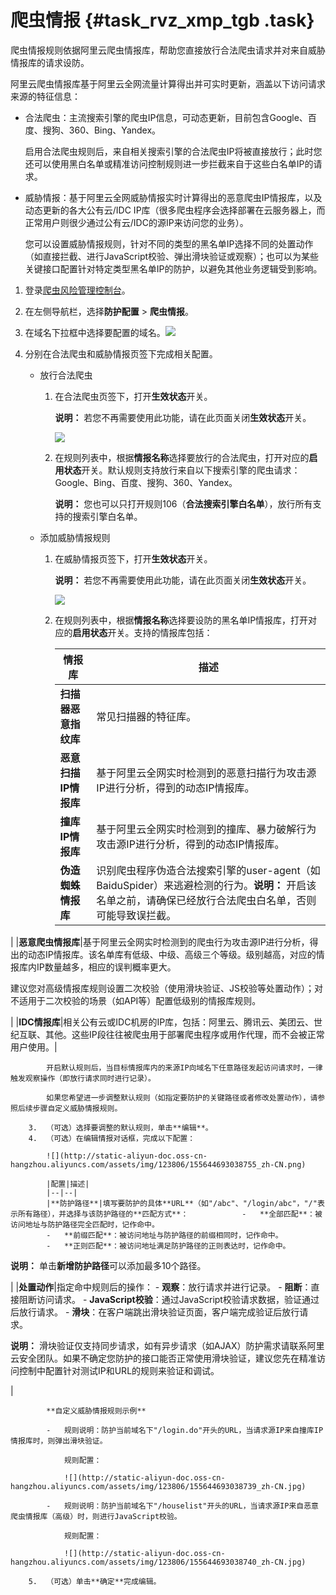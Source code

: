 # 爬虫情报 {#task_rvz_xmp_tgb .task}

爬虫情报规则依据阿里云爬虫情报库，帮助您直接放行合法爬虫请求并对来自威胁情报库的请求设防。

阿里云爬虫情报库基于阿里云全网流量计算得出并可实时更新，涵盖以下访问请求来源的特征信息：

-   合法爬虫：主流搜索引擎的爬虫IP信息，可动态更新，目前包含Google、百度、搜狗、360、Bing、Yandex。

    启用合法爬虫规则后，来自相关搜索引擎的合法爬虫IP将被直接放行；此时您还可以使用黑白名单或精准访问控制规则进一步拦截来自于这些白名单IP的请求。

-   威胁情报：基于阿里云全网威胁情报实时计算得出的恶意爬虫IP情报库，以及动态更新的各大公有云/IDC IP库（很多爬虫程序会选择部署在云服务器上，而正常用户则很少通过公有云/IDC的源IP来访问您的业务）。

    您可以设置威胁情报规则，针对不同的类型的黑名单IP选择不同的处置动作（如直接拦截、进行JavaScript校验、弹出滑块验证或观察）；也可以为某些关键接口配置针对特定类型黑名单IP的防护，以避免其他业务逻辑受到影响。


1.  登录[爬虫风险管理控制台](https://yundun.console.aliyun.com/?p=antibot)。 
2.  在左侧导航栏，选择**防护配置** \> **爬虫情报**。 
3.   在域名下拉框中选择要配置的域名。![](http://static-aliyun-doc.oss-cn-hangzhou.aliyuncs.com/assets/img/123806/155644692938754_zh-CN.png)

 
4.  分别在合法爬虫和威胁情报页签下完成相关配置。 
    -   放行合法爬虫
        1.  在合法爬虫页签下，打开**生效状态**开关。

            **说明：** 若您不再需要使用此功能，请在此页面关闭**生效状态**开关。

            ![](http://static-aliyun-doc.oss-cn-hangzhou.aliyuncs.com/assets/img/123806/155644692938738_zh-CN.jpg)

        2.  在规则列表中，根据**情报名称**选择要放行的合法爬虫，打开对应的**启用状态**开关。默认规则支持放行来自以下搜索引擎的爬虫请求：Google、Bing、百度、搜狗、360、Yandex。

            **说明：** 您也可以只打开规则106（**合法搜索引擎白名单**），放行所有支持的搜索引擎白名单。

    -   添加威胁情报规则
        1.  在威胁情报页签下，打开**生效状态**开关。

            **说明：** 若您不再需要使用此功能，请在此页面关闭**生效状态**开关。

            ![](http://static-aliyun-doc.oss-cn-hangzhou.aliyuncs.com/assets/img/123806/155644693038753_zh-CN.png)

        2.  在规则列表中，根据**情报名称**选择要设防的黑名单IP情报库，打开对应的**启用状态**开关。支持的情报库包括：

            |情报库|描述|
            |---|--|
            |**扫描器恶意指纹库**|常见扫描器的特征库。|
            |**恶意扫描IP情报库**|基于阿里云全网实时检测到的恶意扫描行为攻击源IP进行分析，得到的动态IP情报库。|
            |**撞库IP情报库**|基于阿里云全网实时检测到的撞库、暴力破解行为攻击源IP进行分析，得到的动态IP情报库。|
            |**伪造蜘蛛情报库**|识别爬虫程序伪造合法搜索引擎的user-agent（如BaiduSpider）来逃避检测的行为。**说明：** 开启该名单之前，请确保已经放行合法爬虫白名单，否则可能导致误拦截。

|
            |**恶意爬虫情报库**|基于阿里云全网实时检测到的爬虫行为攻击源IP进行分析，得出的动态IP情报库。该名单库有低级、中级、高级三个等级。级别越高，对应的情报库内IP数量越多，相应的误判概率更大。

建议您对高级情报库规则设置二次校验（使用滑块验证、JS校验等处置动作）；对不适用于二次校验的场景（如API等）配置低级别的情报库规则。

|
            |**IDC情报库**|相关公有云或IDC机房的IP库，包括：阿里云、腾讯云、美团云、世纪互联、其他。这些IP段往往被爬虫用于部署爬虫程序或用作代理，而不会被正常用户使用。|

            开启默认规则后，当目标情报库内的来源IP向域名下任意路径发起访问请求时，一律触发观察操作（即放行请求同时进行记录）。

            如果您希望进一步调整默认规则（如指定要防护的关键路径或者修改处置动作），请参照后续步骤自定义威胁情报规则。

        3.  （可选）选择要调整的默认规则，单击**编辑**。
        4.  （可选）在编辑情报对话框，完成以下配置：

            ![](http://static-aliyun-doc.oss-cn-hangzhou.aliyuncs.com/assets/img/123806/155644693038755_zh-CN.png)

            |配置|描述|
            |--|--|
            |**防护路径**|填写要防护的具体**URL**（如"/abc"、"/login/abc"，"/"表示所有路径），并选择与该防护路径的**匹配方式**：            -   **全部匹配**：被访问地址与防护路径完全匹配时，记作命中。
            -   **前缀匹配**：被访问地址与防护路径的前缀相同时，记作命中。
            -   **正则匹配**：被访问地址满足防护路径的正则表达时，记作命中。
**说明：** 单击**新增防护路径**可以添加最多10个路径。

|
            |**处置动作**|指定命中规则后的操作：            -   **观察**：放行请求并进行记录。
            -   **阻断**：直接阻断访问请求。
            -   **JavaScript校验**：通过JavaScript校验请求数据，验证通过后放行请求。
            -   **滑块**：在客户端跳出滑块验证页面，客户端完成验证后放行请求。

**说明：** 滑块验证仅支持同步请求，如有异步请求（如AJAX）防护需求请联系阿里云安全团队。如果不确定您防护的接口能否正常使用滑块验证，建议您先在精准访问控制中配置针对测试IP和URL的规则来验证和调试。

|

            **自定义威胁情报规则示例**

            -   规则说明：防护当前域名下"/login.do"开头的URL，当请求源IP来自撞库IP情报库时，则弹出滑块验证。

                规则配置：

                ![](http://static-aliyun-doc.oss-cn-hangzhou.aliyuncs.com/assets/img/123806/155644693038739_zh-CN.jpg)

            -   规则说明：防护当前域名下"/houselist"开头的URL，当请求源IP来自恶意爬虫情报库（高级）时，则进行JavaScript校验。

                规则配置：

                ![](http://static-aliyun-doc.oss-cn-hangzhou.aliyuncs.com/assets/img/123806/155644693038740_zh-CN.jpg)

        5.  （可选）单击**确定**完成编辑。

